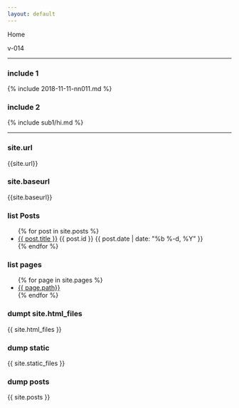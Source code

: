 ```yaml
---
layout: default
---
```


Home

v-014

---
### include 1
{% include 2018-11-11-nn011.md %}

### include 2
{% include sub1/hi.md %}

---
### site.url
{{site.url}}

### site.baseurl
{{site.baseurl}}

### list Posts
<ul class="myposts">
{% for post in site.posts %}
    <li><a href="{{ site.baseurl }}{{ post.url }}">{{ post.title }}</a> {{ post.id }}
    <span class="postDate">{{ post.date | date: "%b %-d, %Y" }}</span>
    </li>
{% endfor %}
</ul>

### list pages
<ul class="myposts">
{% for page in site.pages %}
    <li><a href="{{ site.baseurl }}{{ page.url }}">{{ page.path}}</a>
    </li>
{% endfor %}
</ul>

### dumpt site.html_files
{{ site.html_files }}

### dump static
{{ site.static_files }}

### dump posts
{{ site.posts }}
